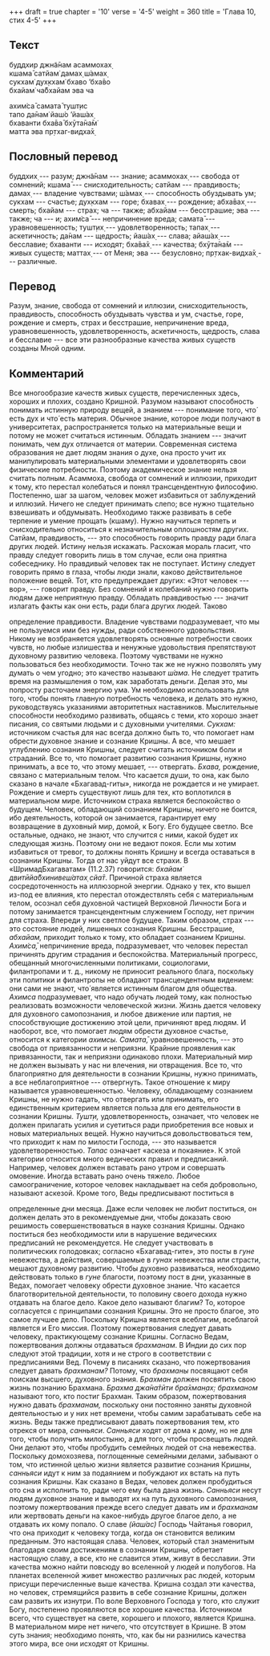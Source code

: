 +++
draft = true
chapter = '10'
verse = '4-5'
weight = 360
title = 'Глава 10, стих 4-5'
+++
## Текст

буддхир джн̃а̄нам асаммохах̣  
кшама̄ сатйам̇ дамах̣ ш́амах̣  
сукхам̇ дух̣кхам̇ бхаво ’бха̄во  
бхайам̇ ча̄бхайам эва ча  

ахим̇са̄ самата̄ тушт̣ис  
тапо да̄нам̇ йаш́о ’йаш́ах̣  
бхаванти бха̄ва̄ бхӯта̄на̄м̇  
матта эва пр̣тхаг-видха̄х̣

## Пословный перевод

буддхих̣ --- разум; джн̃а̄нам --- знание; асаммохах̣ --- свобода от
сомнений; кшама̄ --- снисходительность; сатйам --- правдивость; дамах̣ ---
владение чувствами; ш́амах̣ --- способность обуздывать ум; сукхам ---
счастье; дух̣кхам --- горе; бхавах̣ --- рождение; абха̄вах̣ --- смерть;
бхайам --- страх; ча --- также; абхайам --- бесстрашие; эва --- также;
ча --- и; ахим̇са̄ --- непричинение вреда; самата̄ --- уравновешенность;
тушт̣их̣ --- удовлетворенность; тапах̣ --- аскетичность; да̄нам ---
щедрость; йаш́ах̣ --- слава; айаш́ах̣ --- бесславие; бхаванти --- исходят;
бха̄ва̄х̣ --- качества; бхӯта̄на̄м --- живых существ; маттах̣ --- от Меня; эва
--- безусловно; пр̣тхак-видха̄х̣ --- различные.

## Перевод

Разум, знание, свобода от сомнений и иллюзии, снисходительность,
правдивость, способность обуздывать чувства и ум, счастье, горе,
рождение и смерть, страх и бесстрашие, непричинение вреда,
уравновешенность, удовлетворенность, аскетичность, щедрость, слава и
бесславие --- все эти разнообразные качества живых существ созданы Мной
одним.

## Комментарий

Все многообразие качеств живых существ, перечисленных здесь, хороших и
плохих, создано Кришной. Разумом называют способность понимать истинную
природу вещей, а знанием --- понимание того, что́ есть дух и что́ есть
материя. Обычное знание, которое люди получают в университетах,
распространяется только на материальные вещи и потому не может считаться
истинным. Обладать знанием --- значит понимать, чем дух отличается от
материи. Современная система образования не дает людям знания о духе,
она просто учит их манипулировать материальными элементами и
удовлетворять свои физические потребности. Поэтому академическое знание
нельзя считать полным. Асаммоха, свобода от сомнений и иллюзии, приходит
к тому, кто перестал колебаться и понял трансцендентную философию.
Постепенно, шаг за шагом, человек может избавиться от заблуждений и
иллюзий. Ничего не следует принимать слепо; все нужно тщательно
взвешивать и обдумывать. Необходимо также развивать в себе терпение и
умение прощать (кшаму). Нужно научиться терпеть и снисходительно
относиться к незначительным оплошностям других. Сатйам, правдивость, ---
это способность говорить правду ради блага других людей. Истину нельзя
искажать. Расхожая мораль гласит, что правду следует говорить лишь в том
случае, если она приятна собеседнику. Но правдивый человек так не
поступает. Истину следует говорить прямо в глаза, чтобы люди знали,
каково действительное положение вещей. Тот, кто предупреждает других:
«Этот человек --- вор», --- говорит правду. Без сомнений и колебаний
нужно говорить людям даже неприятную правду. Обладать правдивостью ---
значит излагать факты как они есть, ради блага других людей. Таково

определение правдивости. Владение чувствами подразумевает, что мы не
пользуемся ими без нужды, ради собственного удовольствия. Никому не
возбраняется удовлетворять основные потребности своих чувств, но любые
излишества и ненужные удовольствия препятствуют духовному развитию
человека. Поэтому чувствами не нужно пользоваться без необходимости.
Точно так же не нужно позволять уму думать о чем угодно; это качество
называют *ш́ама*. Не следует тратить время на размышления о том, как
заработать деньги. Делая это, мы попросту расточаем энергию ума. Ум
необходимо использовать для того, чтобы понять главную потребность
человека, и делать это нужно, руководствуясь указаниями авторитетных
наставников. Мыслительные способности необходимо развивать, общаясь с
теми, кто хорошо знает писания, со святыми людьми и с духовными
учителями. *Сукхам:* источником счастья для нас всегда должно быть то,
что помогает нам обрести духовное знание и сознание Кришны. А все, что
мешает углублению сознания Кришны, следует считать источником боли и
страданий. Все то, что помогает развитию сознания Кришны, нужно
принимать, а все то, что этому мешает, --- отвергать. *Бхава,* рождение,
связано с материальным телом. Что касается души, то она, как было
сказано в начале «Бхагавад-гиты», никогда не рождается и не умирает.
Рождение и смерть существуют лишь для тех, кто воплотился в материальном
мире. Источником страха является беспокойство о будущем. Человек,
обладающий сознанием Кришны, ничего не боится, ибо деятельность, которой
он занимается, гарантирует ему возвращение в духовный мир, домой, к
Богу. Его будущее светло. Все остальные, однако, не знают, что случится
с ними, какой будет их следующая жизнь. Поэтому они не ведают покоя.
Если мы хотим избавиться от тревог, то должны понять Кришну и всегда
оставаться в сознании Кришны. Тогда от нас уйдут все страхи. В
«ШримадБхагаватам» (11.2.37) говорится: *бхайам̇ двитӣйа̄бхинивеш́атах̣
сйа̄т*. Причиной страха является сосредоточенность на иллюзорной энергии.
Однако у тех, кто вышел из-под ее влияния, кто перестал отождествлять
себя с материальным телом, осознал себя духовной частицей Верховной
Личности Бога и потому занимается трансцендентным служением Господу, нет
причин для страха. Впереди у них светлое будущее. Таким образом, страх
--- это состояние людей, лишенных сознания Кришны. Бесстрашие,
*абхайам,* приходит только к тому, кто обладает сознанием Кришны.
*Ахим̇са̄,* непричинение вреда, подразумевает, что человек перестал
причинять другим страдания и беспокойства. Материальный прогресс,
обещанный многочисленными политиками, социологами, филантропами и т. д.,
никому не приносит реального блага, поскольку эти политики и филантропы
не обладают трансцендентным видением: они сами не знают, что́ является
истинным благом для общества. *Ахимса* подразумевает, что надо обучать
людей тому, как полностью реализовать возможности человеческой жизни.
Жизнь дается человеку для духовного самопознания, и любое движение или
партия, не способствующие достижению этой цели, причиняют вред людям. И
наоборот, все, что помогает людям обрести духовное счастье, относится к
категории *ахимсы. Самата̄,* уравновешенность, --- это свобода от
привязанности и неприязни. Крайние проявления как привязанности, так и
неприязни одинаково плохи. Материальный мир не должен вызывать у нас ни
влечения, ни отвращения. Все то, что благоприятно для деятельности в
сознании Кришны, нужно принимать, а все неблагоприятное --- отвергнуть.
Такое отношение к миру называется уравновешенностью. Человеку,
обладающему сознанием Кришны, не нужно гадать, что отвергать или
принимать, его единственным критерием является польза для его
деятельности в сознании Кришны. *Тушт̣и,* удовлетворенность, означает,
что человек не должен прилагать усилия и суетиться ради приобретения все
новых и новых материальных вещей. Нужно научиться довольствоваться тем,
что приходит к нам по милости Господа, --- это называется
удовлетворенностью. *Тапас* означает «аскеза и покаяние». К этой
категории относится много ведических правил и предписаний. Например,
человек должен вставать рано утром и совершать омовение. Иногда вставать
рано очень тяжело. Любое самоограничение, которое человек накладывает на
себя добровольно, называют аскезой. Кроме того, Веды предписывают
поститься в

определенные дни месяца. Даже если человек не любит поститься, он должен
делать это в рекомендуемые дни, чтобы доказать свою решимость
совершенствоваться в науке сознания Кришны. Однако поститься без
необходимости или в нарушение ведических предписаний не рекомендуется.
Не следует участвовать в политических голодовках; согласно
«Бхагавад-гите», это посты в *гуне* невежества, а действия, совершаемые
в *гунах* невежества или страсти, мешают духовному развитию. Чтобы
духовно развиваться, необходимо действовать только в *гуне* благости,
поэтому пост в дни, указанные в Ведах, помогает человеку обрести
духовное знание. Что касается благотворительной деятельности, то
половину своего дохода нужно отдавать на благое дело. Какое дело
называют благим? То, которое согласуется с принципами сознания Кришны.
Это не просто благое, это самое лучшее дело. Поскольку Кришна является
всеблагим, всеблагой является и Его миссия. Поэтому пожертвования
следует давать человеку, практикующему сознание Кришны. Согласно Ведам,
пожертвования должны отдаваться *брахманам*. В Индии до сих пор следуют
этой традиции, хотя и не строго в соответствии с предписаниями Вед.
Почему в писаниях сказано, что пожертвования следует давать *брахманам?*
Потому, что *брахманы* посвящают себя поискам высшего, духовного знания.
*Брахман* должен посвятить свою жизнь познанию Брахмана. *Брахма
джа̄на̄тӣти бра̄хман̣ах̣: брахманом* называют того, кто постиг Брахман. Таким
образом, пожертвования нужно давать *брахманам,* поскольку они постоянно
заняты духовной деятельностью и у них нет времени, чтобы самим
зарабатывать себе на жизнь. Веды также предписывают давать пожертвования
тем, кто отрекся от мира, *санньяси*. *Санньяси* ходят от дома к дому,
но не для того, чтобы получить милостыню, а для того, чтобы просвещать
людей. Они делают это, чтобы пробудить семейных людей от сна невежества.
Поскольку домохозяева, поглощенные семейными делами, забывают о том, что
истинной целью жизни является развитие сознания Кришны, *санньяси* идут
к ним за подаянием и побуждают их встать на путь сознания Кришны. Как
сказано в Ведах, человек должен пробудиться ото сна и исполнить то, ради
чего ему была дана жизнь. *Санньяси* несут людям духовное знание и
выводят их на путь духовного самопознания, поэтому пожертвования прежде
всего следует давать им и *брахманам* или жертвовать деньги на
какое-нибудь другое благое дело, а не отдавать их кому попало. О славе
*(йаш́ас)* Господь Чайтанья говорил, что она приходит к человеку тогда,
когда он становится великим преданным. Это настоящая слава. Человек,
который стал знаменитым благодаря своим достижениям в сознании Кришны,
обретает настоящую славу, а все, кто не славится этим, живут в
бесславии. Эти качества можно найти повсюду во вселенной у людей и
полубогов. На планетах вселенной живет множество различных рас людей,
которым присущи перечисленные выше качества. Кришна создал эти качества,
но человек, стремящийся развить в себе сознание Кришны, должен сам
развить их изнутри. По воле Верховного Господа у того, кто служит Богу,
постепенно проявляются все хорошие качества. Источником всего, что
существует на свете, хорошего и плохого, является Кришна. В материальном
мире нет ничего, что отсутствует в Кришне. В этом суть знания;
необходимо понять, что, как бы ни разнились качества этого мира, все они
исходят от Кришны.
